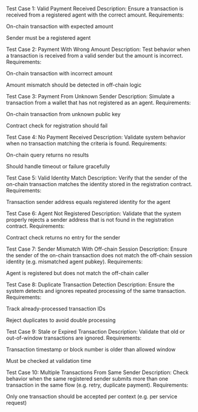 Test Case 1: Valid Payment Received
Description:
Ensure a transaction is received from a registered agent with the correct amount.
Requirements:

On-chain transaction with expected amount

Sender must be a registered agent

Test Case 2: Payment With Wrong Amount
Description:
Test behavior when a transaction is received from a valid sender but the amount is incorrect.
Requirements:

On-chain transaction with incorrect amount

Amount mismatch should be detected in off-chain logic

Test Case 3: Payment From Unknown Sender
Description:
Simulate a transaction from a wallet that has not registered as an agent.
Requirements:

On-chain transaction from unknown public key

Contract check for registration should fail

Test Case 4: No Payment Received
Description:
Validate system behavior when no transaction matching the criteria is found.
Requirements:

On-chain query returns no results

Should handle timeout or failure gracefully

Test Case 5: Valid Identity Match
Description:
Verify that the sender of the on-chain transaction matches the identity stored in the registration contract.
Requirements:

Transaction sender address equals registered identity for the agent

Test Case 6: Agent Not Registered
Description:
Validate that the system properly rejects a sender address that is not found in the registration contract.
Requirements:

Contract check returns no entry for the sender

Test Case 7: Sender Mismatch With Off-chain Session
Description:
Ensure the sender of the on-chain transaction does not match the off-chain session identity (e.g. mismatched agent pubkey).
Requirements:

Agent is registered but does not match the off-chain caller

Test Case 8: Duplicate Transaction Detection
Description:
Ensure the system detects and ignores repeated processing of the same transaction.
Requirements:

Track already-processed transaction IDs

Reject duplicates to avoid double processing

Test Case 9: Stale or Expired Transaction
Description:
Validate that old or out-of-window transactions are ignored.
Requirements:

Transaction timestamp or block number is older than allowed window

Must be checked at validation time

Test Case 10: Multiple Transactions From Same Sender
Description:
Check behavior when the same registered sender submits more than one transaction in the same flow (e.g. retry, duplicate payment).
Requirements:

Only one transaction should be accepted per context (e.g. per service request)